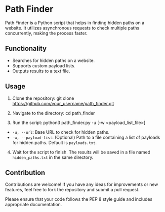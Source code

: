 
# Path Finder

Path Finder is a Python script that helps in finding hidden paths on a website. It utilizes asynchronous requests to check multiple paths concurrently, making the process faster.

## Functionality

- Searches for hidden paths on a website.
- Supports custom payload lists.
- Outputs results to a text file.

## Usage

1. Clone the repository:
git clone https://github.com/your_username/path_finder.git

2. Navigate to the directory:
cd path_finder

3. Run the script:
python3 path_finder.py -u <URL> [-w <payload_list_file>]

- `-u, --url`: Base URL to check for hidden paths.
- `-w, --payload-list`: (Optional) Path to a file containing a list of payloads for hidden paths. Default is `payloads.txt`.

4. Wait for the script to finish. The results will be saved in a file named `hidden_paths.txt` in the same directory.

## Contribution

Contributions are welcome! If you have any ideas for improvements or new features, feel free to fork the repository and submit a pull request.

Please ensure that your code follows the PEP 8 style guide and includes appropriate documentation.
